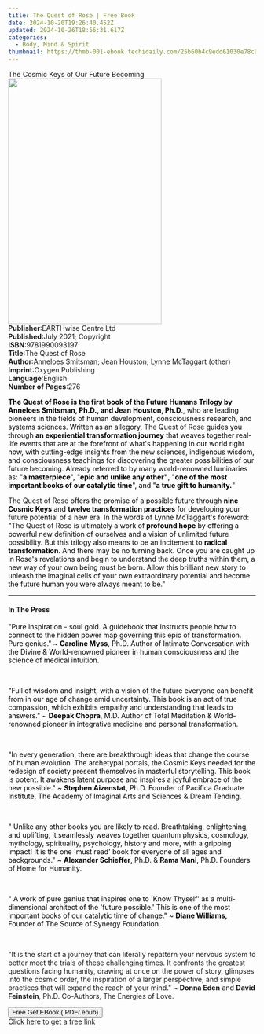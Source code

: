```yaml
---
title: The Quest of Rose | Free Book
date: 2024-10-20T19:26:40.452Z
updated: 2024-10-26T18:56:31.617Z
categories:
  - Body, Mind & Spirit
thumbnail: https://thmb-001-ebook.techidaily.com/25b60b4c9edd61030e78c02c0a5b3801c9f716928a8d5e1e1e7b108c7698d867.jpg
---
```

<main id="book-container">
  <div class="flex flex-col">
    <div class="book-brief flex-1 py-6 px-4 sm:p-6 md:py-10 md:px-8">
      <!-- brief-->
      <div class="book-brief-main">The Cosmic Keys of Our Future Becoming</div>
    </div>
    <div
      class="book-meta-info flex-1 grid gap-4 col-start-1 col-end-3 row-start-1 sm:mb-6 sm:grid-cols-4 lg:gap-6 lg:col-start-2 lg:row-end-6 lg:row-span-6 lg:mb-0"
    >
      <div
        class="book-meta-info-left place-content-center mt-4 p-4 text-sm leading-6 col-start-2 col-span-2 dark:text-slate-400"
      >
        <img
          class="w-full h-500 object-cover rounded-lg sm:h-255 sm:col-span-2 lg:col-span-full"
          src="https://img-001-ebook.techidaily.com/d64e7b220bc1bf9b38d934d761a455d2338b9efd5118c7d1a810686b4ce90a90.jpg"
          alt=""
          width="312"
          height="500"
        />
      </div>
      <div
        class="book-meta-info-right mt-2 col-start-1 row-start-2 col-span-3 self-center"
      >
        <!-- meta data  -->
        <div class="flex flex-col px-4 md:px-8">
          <div class="flex-1">
            <strong>Publisher</strong>:<span class="px-2"
              >EARTHwise Centre Ltd</span
            >
          </div>
          <div class="flex-1">
            <strong>Published</strong>:<span class="px-2"
              >July 2021; Copyright</span
            >
          </div>
          <div class="flex-1">
            <strong>ISBN</strong>:<span class="px-2">9781990093197</span>
          </div>
          <div class="flex-1">
            <strong>Title</strong>:<span class="px-2">The Quest of Rose</span>
          </div>
          <div class="flex-1">
            <strong>Author</strong>:<span class="px-2"
              >Anneloes Smitsman; Jean Houston; Lynne McTaggart (other)</span
            >
          </div>
          <div class="flex-1">
            <strong>Imprint</strong>:<span class="px-2">Oxygen Publishing</span>
          </div>
          <div class="flex-1">
            <strong>Language</strong>:<span class="px-2">English</span>
          </div>
          <div class="flex-1">
            <strong>Number of Pages</strong>:<span class="px-2">276</span>
          </div>
        </div>
      </div>
    </div>
    <div class="book-description flex-1 py-6 px-4 sm:p-6 md:py-10 md:px-8">
      <div class="book-description-main">
        <div accordion-content="" id="description">
          <p>
            <strong
              style="color: rgb(0, 0, 0); background-color: rgba(0, 0, 0, 0)"
              >The Quest of Rose is the first book of the Future Humans Trilogy
              by Anneloes Smitsman, Ph.D., and Jean Houston, Ph.D</strong
            ><span
              style="color: rgb(0, 0, 0); background-color: rgba(0, 0, 0, 0)"
              >., who are leading pioneers in the fields of human development,
              consciousness research, and systems sciences. Written as an
              allegory, </span
            >The Quest of Rose<span
              style="color: rgb(0, 0, 0); background-color: rgba(0, 0, 0, 0)"
            >
              guides you through </span
            ><strong
              style="color: rgb(0, 0, 0); background-color: rgba(0, 0, 0, 0)"
              >an experiential transformation journey</strong
            ><span
              style="color: rgb(0, 0, 0); background-color: rgba(0, 0, 0, 0)"
            >
              that weaves together real-life events that are at the forefront of
              what's happening in our world right now, with cutting-edge
              insights from the new sciences, indigenous wisdom, and
              consciousness teachings for discovering the greater possibilities
              of our future becoming. Already referred to by many world-renowned
              luminaries as: "</span
            ><strong
              style="color: rgb(0, 0, 0); background-color: rgba(0, 0, 0, 0)"
              >a masterpiece</strong
            ><span
              style="color: rgb(0, 0, 0); background-color: rgba(0, 0, 0, 0)"
              >", "</span
            ><strong
              style="color: rgb(0, 0, 0); background-color: rgba(0, 0, 0, 0)"
              >epic and unlike any other"</strong
            ><span
              style="color: rgb(0, 0, 0); background-color: rgba(0, 0, 0, 0)"
              >, "</span
            ><strong
              style="color: rgb(0, 0, 0); background-color: rgba(0, 0, 0, 0)"
              >one of the most important books of our catalytic time</strong
            ><span
              style="color: rgb(0, 0, 0); background-color: rgba(0, 0, 0, 0)"
              >", and "</span
            ><strong
              style="color: rgb(0, 0, 0); background-color: rgba(0, 0, 0, 0)"
              >a true gift to humanity.</strong
            ><span
              style="color: rgb(0, 0, 0); background-color: rgba(0, 0, 0, 0)"
              >"&nbsp;<span></span
            ></span>
          </p>
          <p>
            ﻿The Quest of Rose<span
              style="color: rgb(0, 0, 0); background-color: rgba(0, 0, 0, 0)"
            >
              offers the promise of a possible future through </span
            ><strong
              style="color: rgb(0, 0, 0); background-color: rgba(0, 0, 0, 0)"
              >nine Cosmic Keys</strong
            ><span
              style="color: rgb(0, 0, 0); background-color: rgba(0, 0, 0, 0)"
            >
              and </span
            ><strong
              style="color: rgb(0, 0, 0); background-color: rgba(0, 0, 0, 0)"
              >twelve transformation practices</strong
            ><span
              style="color: rgb(0, 0, 0); background-color: rgba(0, 0, 0, 0)"
            >
              for developing your future potential of a new era. In the words of
              Lynne McTaggart's foreword: "</span
            >The Quest of Rose<span
              style="color: rgb(0, 0, 0); background-color: rgba(0, 0, 0, 0)"
            >
              is ultimately a work of</span
            ><strong
              style="color: rgb(0, 0, 0); background-color: rgba(0, 0, 0, 0)"
            >
              profound hope</strong
            ><span
              style="color: rgb(0, 0, 0); background-color: rgba(0, 0, 0, 0)"
            >
              by offering a powerful new definition of ourselves and a vision of
              unlimited future possibility. But this trilogy also means to be an
              incitement to </span
            ><strong
              style="color: rgb(0, 0, 0); background-color: rgba(0, 0, 0, 0)"
              >radical transformation</strong
            ><span
              style="color: rgb(0, 0, 0); background-color: rgba(0, 0, 0, 0)"
              >. And there may be no turning back. Once you are caught up in
              Rose's revelations and begin to understand the deep truths within
              them, a new way of your own being must be born. Allow this
              brilliant new story to unleash the imaginal cells of your own
              extraordinary potential and become the future human you were
              always meant to be."
            </span>
          </p>
        </div>
        <div class="accordion-fader"></div>
      </div>
    </div>
    <div class="book-excerpts flex-1 py-6 px-4 sm:p-6 md:py-10 md:px-8">
      <!-- excerpts-->
      <div class="book-excerpts-main">
        <hr />
        <h4 class="placeholder placeholder-heading">
          <span>In The Press</span>
        </h4>
        <p></p>
        <p>
          <span
            style="color: rgba(0, 0, 0, 1); background-color: rgba(0, 0, 0, 0)"
            >"Pure inspiration - soul gold. A guidebook that instructs people
            how to connect to the hidden power map governing this epic of
            transformation. Pure genius." ~ </span
          ><strong
            style="color: rgba(0, 0, 0, 1); background-color: rgba(0, 0, 0, 0)"
            >Caroline Myss</strong
          ><span
            style="color: rgba(0, 0, 0, 1); background-color: rgba(0, 0, 0, 0)"
            >, Ph.D. Author of Intimate Conversation with the Divine &amp;
            World-renowned pioneer in human consciousness and the science of
            medical intuition.</span
          >
        </p>
        <p><br /></p>
        <p>
          <span
            style="color: rgba(0, 0, 0, 1); background-color: rgba(0, 0, 0, 0)"
            >"Full of wisdom and insight, with a vision of the future everyone
            can benefit from in our age of change amid uncertainty. This book is
            an act of true compassion, which exhibits empathy and understanding
            that leads to answers." ~ </span
          ><strong
            style="color: rgba(0, 0, 0, 1); background-color: rgba(0, 0, 0, 0)"
            >Deepak Chopra</strong
          ><span
            style="color: rgba(0, 0, 0, 1); background-color: rgba(0, 0, 0, 0)"
            >, M.D. Author of Total Meditation &amp; World-renowned pioneer in
            integrative medicine and personal transformation.</span
          >
        </p>
        <p><br /></p>
        <p>
          <span
            style="color: rgba(0, 0, 0, 1); background-color: rgba(0, 0, 0, 0)"
            >"In every generation, there are breakthrough ideas that change the
            course of human evolution. The archetypal portals, the Cosmic Keys
            needed for the redesign of society present themselves in masterful
            storytelling. This book is potent. It awakens latent purpose and
            inspires a joyful embrace of the new possible."&nbsp;~ </span
          ><strong
            style="color: rgba(0, 0, 0, 1); background-color: rgba(0, 0, 0, 0)"
            >Stephen Aizenstat</strong
          ><span
            style="color: rgba(0, 0, 0, 1); background-color: rgba(0, 0, 0, 0)"
            >, Ph.D. Founder of Pacifica Graduate Institute, The Academy of
            Imaginal Arts and Sciences &amp; Dream Tending.</span
          >
        </p>
        <p><br /></p>
        <p>
          <span
            style="color: rgba(0, 0, 0, 1); background-color: rgba(0, 0, 0, 0)"
            >" Unlike any other books you are likely to read. Breathtaking,
            enlightening, and uplifting, it seamlessly weaves together quantum
            physics, cosmology, mythology, spirituality, psychology, history and
            more, with a gripping impact! It is the one 'must read' book for
            everyone of all ages and backgrounds." ~ </span
          ><strong
            style="color: rgba(0, 0, 0, 1); background-color: rgba(0, 0, 0, 0)"
            >Alexander Schieffer</strong
          ><span
            style="color: rgba(0, 0, 0, 1); background-color: rgba(0, 0, 0, 0)"
            >, Ph.D. &amp; </span
          ><strong
            style="color: rgba(0, 0, 0, 1); background-color: rgba(0, 0, 0, 0)"
            >Rama Mani</strong
          ><span
            style="color: rgba(0, 0, 0, 1); background-color: rgba(0, 0, 0, 0)"
            >, Ph.D. Founders of Home for Humanity.</span
          >
        </p>
        <p><br /></p>
        <p>
          <span
            style="color: rgba(0, 0, 0, 1); background-color: rgba(0, 0, 0, 0)"
            >" A work of pure genius that inspires one to 'Know Thyself' as a
            multi-dimensional architect of the 'future possible.' This is one of
            the most important books of our catalytic time of change." ~ </span
          ><strong
            style="color: rgba(0, 0, 0, 1); background-color: rgba(0, 0, 0, 0)"
            >Diane Williams,</strong
          ><span
            style="color: rgba(0, 0, 0, 1); background-color: rgba(0, 0, 0, 0)"
          >
            Founder of The Source of Synergy Foundation.</span
          >
        </p>
        <p><br /></p>
        <p>
          "It is the start of a journey that can literally repattern your
          nervous system to better meet the trials of these challenging times.
          It confronts the greatest questions facing humanity, drawing at once
          on the power of story, glimpses into the cosmic order, the inspiration
          of a larger perspective, and simple practices that will expand the
          reach of your mind." ~ <strong>Donna Eden</strong> and
          <strong>David Feinstein</strong>, Ph.D. Co-Authors, The Energies of
          Love.
        </p>
        <p></p>
      </div>
    </div>
    <div
      class="book-about-author flex-1 py-6 px-4 sm:p-6 md:py-10 md:px-8"
    ></div>
    <div class="book-free-get flex-1 py-6 px-4 sm:p-6 md:py-10 md:px-8">
      <button
        id="btn-free-get"
        class="bg-blue-500 hover:bg-blue-700 text-white font-bold py-2 px-4 rounded"
      >
        Free Get EBook (.PDF/.epub)
      </button>
      <div id="countdown-display" class="px-2 text-lg mt-2"></div>
      <a
        id="free-link"
        class="hidden bg-blue-500 hover:bg-blue-700 text-white font-bold py-2 px-4 rounded"
        href="https://www.ebooks.com/en-us/book/210359274/the-quest-of-rose/anneloes-smitsman/"
        target="_blank"
        >Click here to get a free link</a
      >
    </div>
    <script>
      let countdownTime = 0;
      let countdownInterval = null;
      document
        .getElementById('btn-free-get')
        .addEventListener('click', startCountdown);
      function startCountdown() {
        countdownTime = new Date().getTime() + 60000 * 3;
        countdownInterval = setInterval(updateCountdown, 1000);
        document.getElementById('btn-free-get').disabled = true;
        document
          .getElementById('btn-free-get')
          .classList.add('bg-gray-500', 'cursor-not-allowed');
      }
      function updateCountdown() {
        let currentTime = new Date().getTime();
        let timeLeft = countdownTime - currentTime;
        let secondsLeft = Math.floor(timeLeft / 1000);
        document.getElementById('countdown-display').innerHTML =
          `Remaining time: ${secondsLeft} seconds.`;
        if (secondsLeft <= 0) {
          clearInterval(countdownInterval);
          document.getElementById('btn-free-get').classList.add('hidden');
          document.getElementById('free-link').classList.remove('hidden');
          document.getElementById('countdown-display').innerHTML = '';
        }
      }
    </script>
  </div>
</main>

<ins class="adsbygoogle"
      style="display:block"
      data-ad-client="ca-pub-7571918770474297"
      data-ad-slot="8358498916"
      data-ad-format="auto"
      data-full-width-responsive="true"></ins>
    